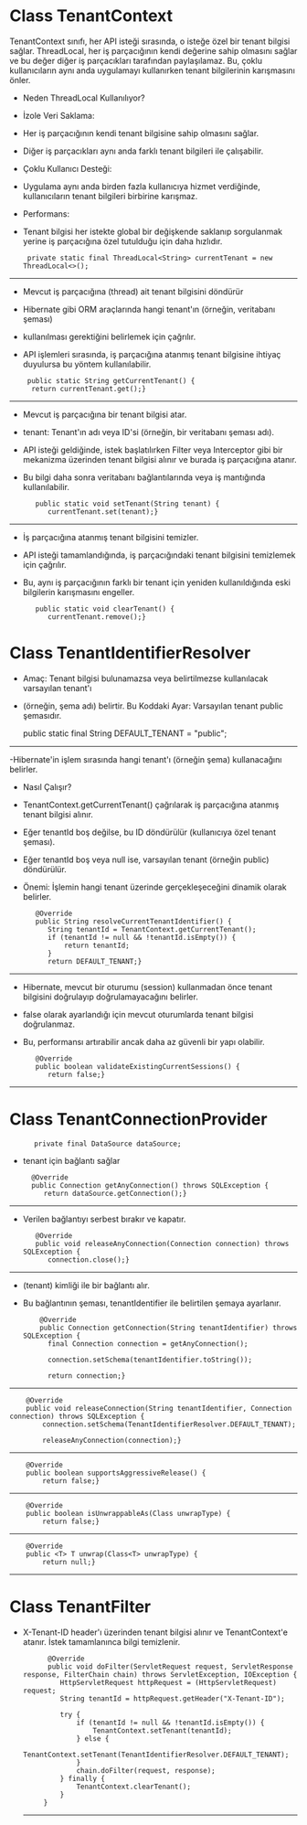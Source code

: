 # Class TenantContext

TenantContext sınıfı, her API isteği sırasında, o isteğe özel bir tenant bilgisi sağlar.
ThreadLocal, her iş parçacığının kendi değerine sahip olmasını sağlar ve bu değer diğer iş parçacıkları tarafından paylaşılamaz.
Bu, çoklu kullanıcıların aynı anda uygulamayı kullanırken tenant bilgilerinin karışmasını önler.


- Neden ThreadLocal Kullanılıyor?
- İzole Veri Saklama:
- Her iş parçacığının kendi tenant bilgisine sahip olmasını sağlar.
- Diğer iş parçacıkları aynı anda farklı tenant bilgileri ile çalışabilir.

- Çoklu Kullanıcı Desteği:
- Uygulama aynı anda birden fazla kullanıcıya hizmet verdiğinde, kullanıcıların tenant bilgileri birbirine karışmaz.

- Performans:
- Tenant bilgisi her istekte global bir değişkende saklanıp sorgulanmak yerine iş parçacığına özel tutulduğu için daha hızlıdır.
    
       private static final ThreadLocal<String> currentTenant = new ThreadLocal<>();
------------------------------------------------------
- Mevcut iş parçacığına (thread) ait tenant bilgisini döndürür
- Hibernate gibi ORM araçlarında hangi tenant'ın (örneğin, veritabanı şeması)
- kullanılması gerektiğini belirlemek için çağrılır.
- API işlemleri sırasında, iş parçacığına atanmış tenant bilgisine ihtiyaç duyulursa bu yöntem kullanılabilir.
    
       public static String getCurrentTenant() {
        return currentTenant.get();}
  
------------------------------------------------------
- Mevcut iş parçacığına bir tenant bilgisi atar.
- tenant: Tenant'ın adı veya ID'si (örneğin, bir veritabanı şeması adı).
- API isteği geldiğinde, istek başlatılırken Filter veya Interceptor gibi bir mekanizma üzerinden tenant bilgisi alınır ve burada iş parçacığına atanır.
- Bu bilgi daha sonra veritabanı bağlantılarında veya iş mantığında kullanılabilir.
    
         public static void setTenant(String tenant) {
            currentTenant.set(tenant);}
  
------------------------------------------------------
- İş parçacığına atanmış tenant bilgisini temizler.
- API isteği tamamlandığında, iş parçacığındaki tenant bilgisini temizlemek için çağrılır.
- Bu, aynı iş parçacığının farklı bir tenant için yeniden kullanıldığında eski bilgilerin karışmasını engeller.
    
         public static void clearTenant() {
            currentTenant.remove();}


# Class TenantIdentifierResolver

- Amaç: Tenant bilgisi bulunamazsa veya belirtilmezse kullanılacak varsayılan tenant'ı
- (örneğin, şema adı) belirtir. Bu Koddaki Ayar: Varsayılan tenant public şemasıdır.
  
   public static final String DEFAULT_TENANT = "public";
------------------------------------------------------

-Hibernate'in işlem sırasında hangi tenant'ı (örneğin şema) kullanacağını belirler.

- Nasıl Çalışır?
- TenantContext.getCurrentTenant() çağrılarak iş parçacığına atanmış tenant bilgisi alınır.
- Eğer tenantId boş değilse, bu ID döndürülür (kullanıcıya özel tenant şeması).
- Eğer tenantId boş veya null ise, varsayılan tenant (örneğin public) döndürülür.
- Önemi: İşlemin hangi tenant üzerinde gerçekleşeceğini dinamik olarak belirler.

         @Override
         public String resolveCurrentTenantIdentifier() {
            String tenantId = TenantContext.getCurrentTenant();
            if (tenantId != null && !tenantId.isEmpty()) {
                return tenantId;
            }
            return DEFAULT_TENANT;}

 ------------------------------------------------------

- Hibernate, mevcut bir oturumu (session) kullanmadan önce tenant bilgisini doğrulayıp doğrulamayacağını belirler.
- false olarak ayarlandığı için mevcut oturumlarda tenant bilgisi doğrulanmaz.
- Bu, performansı artırabilir ancak daha az güvenli bir yapı olabilir.

         @Override
         public boolean validateExistingCurrentSessions() {
            return false;}

------------------------------------------------------

# Class TenantConnectionProvider

          private final DataSource dataSource;
 
 - tenant için bağlantı sağlar
   
         @Override
         public Connection getAnyConnection() throws SQLException {
            return dataSource.getConnection();}

------------------------------------------------------

- Verilen bağlantıyı serbest bırakır ve kapatır.
   
         @Override
         public void releaseAnyConnection(Connection connection) throws SQLException {
            connection.close();}

------------------------------------------------------

- (tenant) kimliği ile bir bağlantı alır.
- Bu bağlantının şeması, tenantIdentifier ile belirtilen şemaya ayarlanır.
  
          @Override
          public Connection getConnection(String tenantIdentifier) throws SQLException {
            final Connection connection = getAnyConnection();
    
            connection.setSchema(tenantIdentifier.toString());
    
            return connection;}

------------------------------------------------------

        @Override
        public void releaseConnection(String tenantIdentifier, Connection connection) throws SQLException {
            connection.setSchema(TenantIdentifierResolver.DEFAULT_TENANT);
    
            releaseAnyConnection(connection);}

------------------------------------------------------
    
        @Override
        public boolean supportsAggressiveRelease() {
            return false;}

------------------------------------------------------

        @Override
        public boolean isUnwrappableAs(Class unwrapType) {
            return false;}

------------------------------------------------------

        @Override
        public <T> T unwrap(Class<T> unwrapType) {
            return null;}  

------------------------------------------------------

# Class TenantFilter

 - X-Tenant-ID header'ı üzerinden tenant bilgisi alınır ve TenantContext'e atanır. İstek tamamlanınca bilgi temizlenir.
 
             @Override
             public void doFilter(ServletRequest request, ServletResponse response, FilterChain chain) throws ServletException, IOException {
                HttpServletRequest httpRequest = (HttpServletRequest) request;
                String tenantId = httpRequest.getHeader("X-Tenant-ID");
    
                try {
                    if (tenantId != null && !tenantId.isEmpty()) {
                        TenantContext.setTenant(tenantId);
                    } else {
                        TenantContext.setTenant(TenantIdentifierResolver.DEFAULT_TENANT);
                    }
                    chain.doFilter(request, response);
                } finally {
                    TenantContext.clearTenant();
                }
            }

   ------------------------------------------------------

   
